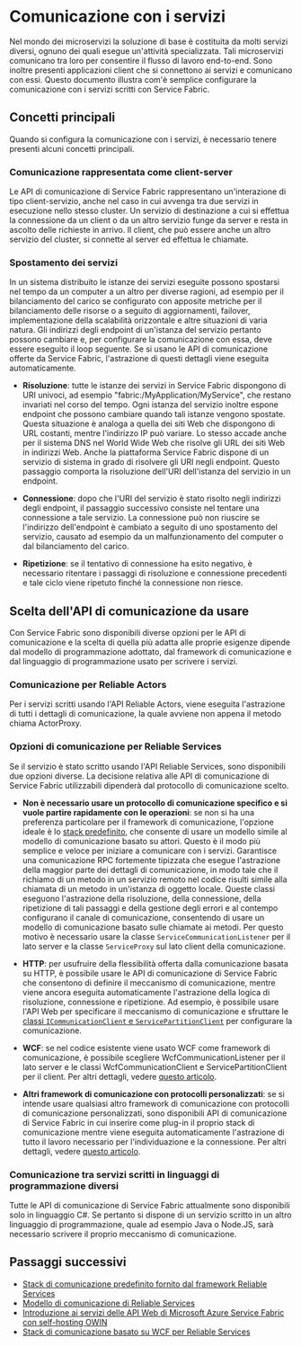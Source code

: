 <properties
   pageTitle="Microsoft Azure Service Fabric - Come comunicare con i servizi"
   description="Questo articolo illustra come connettersi e comunicare con i servizi nelle applicazioni di Service Fabric."
   services="service-fabric"
   documentationCenter=".net"
   authors="kunaldsingh"
   manager="timlt"
   editor=""/>

<tags
   ms.service="service-fabric"
   ms.devlang="dotnet"
   ms.topic="article"
   ms.tgt_pltfrm="NA"
   ms.workload="NA"
   ms.date="04/29/2015"
   ms.author="kunalds"/>


# Comunicazione con i servizi
Nel mondo dei microservizi la soluzione di base è costituita da molti servizi diversi, ognuno dei quali esegue un'attività specializzata. Tali microservizi comunicano tra loro per consentire il flusso di lavoro end-to-end. Sono inoltre presenti applicazioni client che si connettono ai servizi e comunicano con essi. Questo documento illustra com'è semplice configurare la comunicazione con i servizi scritti con Service Fabric.

## Concetti principali
Quando si configura la comunicazione con i servizi, è necessario tenere presenti alcuni concetti principali.
### Comunicazione rappresentata come client-server
Le API di comunicazione di Service Fabric rappresentano un'interazione di tipo client-servizio, anche nel caso in cui avvenga tra due servizi in esecuzione nello stesso cluster. Un servizio di destinazione a cui si effettua la connessione da un client o da un altro servizio funge da server e resta in ascolto delle richieste in arrivo. Il client, che può essere anche un altro servizio del cluster, si connette al server ed effettua le chiamate.
### Spostamento dei servizi
In un sistema distribuito le istanze dei servizi eseguite possono spostarsi nel tempo da un computer a un altro per diverse ragioni, ad esempio per il bilanciamento del carico se configurato con apposite metriche per il bilanciamento delle risorse o a seguito di aggiornamenti, failover, implementazione della scalabilità orizzontale e altre situazioni di varia natura. Gli indirizzi degli endpoint di un'istanza del servizio pertanto possono cambiare e, per configurare la comunicazione con essa, deve essere eseguito il loop seguente. Se si usano le API di comunicazione offerte da Service Fabric, l'astrazione di questi dettagli viene eseguita automaticamente.

* **Risoluzione**: tutte le istanze dei servizi in Service Fabric dispongono di URI univoci, ad esempio "fabric:/MyApplication/MyService", che restano invariati nel corso del tempo. Ogni istanza del servizio inoltre espone endpoint che possono cambiare quando tali istanze vengono spostate. Questa situazione è analoga a quella dei siti Web che dispongono di URL costanti, mentre l'indirizzo IP può variare. Lo stesso accade anche per il sistema DNS nel World Wide Web che risolve gli URL dei siti Web in indirizzi Web. Anche la piattaforma Service Fabric dispone di un servizio di sistema in grado di risolvere gli URI negli endpoint. Questo passaggio comporta la risoluzione dell'URI dell'istanza del servizio in un endpoint.

* **Connessione**: dopo che l'URI del servizio è stato risolto negli indirizzi degli endpoint, il passaggio successivo consiste nel tentare una connessione a tale servizio. La connessione può non riuscire se l'indirizzo dell'endpoint è cambiato a seguito di uno spostamento del servizio, causato ad esempio da un malfunzionamento del computer o dal bilanciamento del carico.

* **Ripetizione**: se il tentativo di connessione ha esito negativo, è necessario ritentare i passaggi di risoluzione e connessione precedenti e tale ciclo viene ripetuto finché la connessione non riesce.

## Scelta dell'API di comunicazione da usare
Con Service Fabric sono disponibili diverse opzioni per le API di comunicazione e la scelta di quella più adatta alle proprie esigenze dipende dal modello di programmazione adottato, dal framework di comunicazione e dal linguaggio di programmazione usato per scrivere i servizi.
### Comunicazione per Reliable Actors
Per i servizi scritti usando l'API Reliable Actors, viene eseguita l'astrazione di tutti i dettagli di comunicazione, la quale avviene non appena il metodo chiama ActorProxy.

### Opzioni di comunicazione per Reliable Services
Se il servizio è stato scritto usando l'API Reliable Services, sono disponibili due opzioni diverse. La decisione relativa alle API di comunicazione di Service Fabric utilizzabili dipenderà dal protocollo di comunicazione scelto.

* **Non è necessario usare un protocollo di comunicazione specifico e si vuole partire rapidamente con le operazioni**: se non si ha una preferenza particolare per il framework di comunicazione, l'opzione ideale è lo [stack predefinito](service-fabric-reliable-services-communication-default.md), che consente di usare un modello simile al modello di comunicazione basato su attori. Questo è il modo più semplice e veloce per iniziare a comunicare con i servizi. Garantisce una comunicazione RPC fortemente tipizzata che esegue l'astrazione della maggior parte dei dettagli di comunicazione, in modo tale che il richiamo di un metodo in un servizio remoto nel codice risulti simile alla chiamata di un metodo in un'istanza di oggetto locale. Queste classi eseguono l'astrazione della risoluzione, della connessione, della ripetizione di tali passaggi e della gestione degli errori e al contempo configurano il canale di comunicazione, consentendo di usare un modello di comunicazione basato sulle chiamate ai metodi. Per questo motivo è necessario usare la classe `ServiceCommunicationListener` per il lato server e la classe `ServiceProxy` sul lato client della comunicazione.

* **HTTP**: per usufruire della flessibilità offerta dalla comunicazione basata su HTTP, è possibile usare le API di comunicazione di Service Fabric che consentono di definire il meccanismo di comunicazione, mentre viene ancora eseguita automaticamente l'astrazione della logica di risoluzione, connessione e ripetizione. Ad esempio, è possibile usare l'API Web per specificare il meccanismo di comunicazione e sfruttare le [classi `ICommunicationClient` e `ServicePartitionClient`](service-fabric-reliable-services-communication.md) per configurare la comunicazione.
* **WCF**: se nel codice esistente viene usato WCF come framework di comunicazione, è possibile scegliere WcfCommunicationListener per il lato server e le classi WcfCommunicationClient e ServicePartitionClient per il client. Per altri dettagli, vedere [questo articolo](service-fabric-reliable-services-communication-wcf.md).

* **Altri framework di comunicazione con protocolli personalizzati**: se si intende usare qualsiasi altro framework di comunicazione con protocolli di comunicazione personalizzati, sono disponibili API di comunicazione di Service Fabric in cui inserire come plug-in il proprio stack di comunicazione mentre viene eseguita automaticamente l'astrazione di tutto il lavoro necessario per l'individuazione e la connessione. Per altri dettagli, vedere [questo articolo](service-fabric-reliable-services-communication.md).

### Comunicazione tra servizi scritti in linguaggi di programmazione diversi
Tutte le API di comunicazione di Service Fabric attualmente sono disponibili solo in linguaggio C#. Se pertanto si dispone di un servizio scritto in un altro linguaggio di programmazione, quale ad esempio Java o Node.JS, sarà necessario scrivere il proprio meccanismo di comunicazione.

## Passaggi successivi
* [Stack di comunicazione predefinito fornito dal framework Reliable Services](service-fabric-reliable-services-communication-default.md)
* [Modello di comunicazione di Reliable Services](service-fabric-reliable-services-communication.md)
* [Introduzione ai servizi delle API Web di Microsoft Azure Service Fabric con self-hosting OWIN](service-fabric-reliable-services-communication-webapi.md)
* [Stack di comunicazione basato su WCF per Reliable Services](service-fabric-reliable-services-communication-wcf.md)
 

<!---HONumber=July15_HO2-->